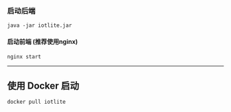 



### 启动后端
```
java -jar iotlite.jar
```

#### 启动前端 (推荐使用nginx)
```
nginx start
```
 -------------- 

## 使用 Docker 启动
```
docker pull iotlite
```